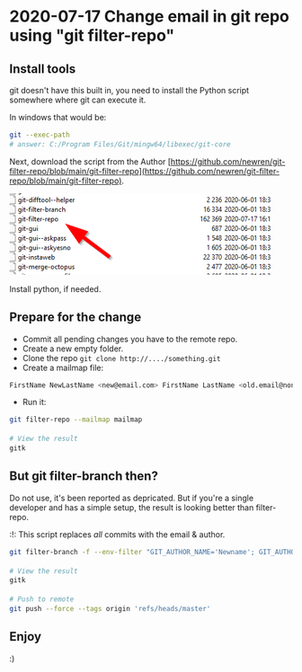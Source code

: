 # 2020-07-17 Change email in git repo using "git filter-repo"

## Install tools

git doesn't have this built in, you need to install the Python script somewhere where git can execute it.

In windows that would be:

```bash
git --exec-path
# answer: C:/Program Files/Git/mingw64/libexec/git-core
```

Next, download the script from the Author [https://github.com/newren/git-filter-repo/blob/main/git-filter-repo](https://github.com/newren/git-filter-repo/blob/main/git-filter-repo).

![](2020-07-17-16-22-42.png)

Install python, if needed.

## Prepare for the change

* Commit all pending changes you have to the remote repo.
* Create a new empty folder.
* Clone the repo ```git clone http://..../something.git```
* Create a mailmap file:

```bash
FirstName NewLastName <new@email.com> FirstName LastName <old.email@none.com>
```

* Run it:

```bash
git filter-repo --mailmap mailmap

# View the result
gitk
```

## But git filter-branch then?

Do not use, it's been reported as depricated. But if you're a single developer and has a simple setup, the result is looking better than filter-repo.

:!: This script replaces *all* commits with the email & author.

```bash
git filter-branch -f --env-filter "GIT_AUTHOR_NAME='Newname'; GIT_AUTHOR_EMAIL='new@email'; GIT_COMMITTER_NAME='Newname'; GIT_COMMITTER_EMAIL='new@email';" HEAD

# View the result
gitk

# Push to remote
git push --force --tags origin 'refs/heads/master'
```

## Enjoy

:)

